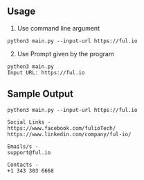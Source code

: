## Usage

1. Use command line argument

```shell
python3 main.py --input-url https://ful.io
```

2. Use Prompt given by the program

```shell
python3 main.py                           
Input URL: https://ful.io
```

## Sample Output

```shell
python3 main.py --input-url https://ful.io

Social Links - 
https://www.facebook.com/fulioTech/
https://www.linkedin.com/company/ful-io/

Emails/s - 
support@ful.io

Contacts - 
+1 343 303 6668


```